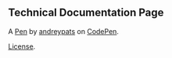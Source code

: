 Technical Documentation Page
----------------------------


A [Pen](https://codepen.io/andreypats/pen/NWyGmKe) by [andreypats](https://codepen.io/andreypats) on [CodePen](https://codepen.io).

[License](https://codepen.io/license/pen/NWyGmKe).